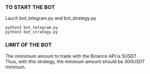 ### TO START THE BOT ###
Lauch bot_telegram.py and bot_strategy.py
```
python3 bot_telegram.py
python3 bot_strategy.py
```

### LIMIT OF THE BOT ###
The nminimum amount to trade with the Binance API is 5USDT.  
Thus, with this strategy, the minimum amount should be 300USDT minimum.